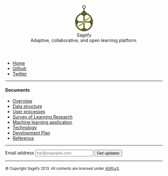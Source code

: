 <header>
    <img src="/docs/static/astrolabe.svg" alt="astrolabe" height="84" class="large" />
    <hgroup>
        <div class="title">Sagefy</div>
        <div class="description">Adaptive, collaborative, and open learning platform.</div>
    </hgroup>
</header>

<ul>
    <li><a href="/">Home</a></li>
    <li><a href="http://github.com/heiskr/sagefy">Github</a></li>
    <li><a href="http://twitter.com/sagefyorg">Twitter</a></li>
</ul>

<hr />

<h4 id="documents">Documents</h4>

<ul>
    <li><a href="/docs/overview.html">Overview</a></li>
    <li><a href="/docs/data_structure.html">Data structure</a></li>
    <li><a href="/docs/user_processes.html">User processes</a></li>
    <li><a href="/docs/survey_of_learning_research.html">Survey of Learning Research</a></li>
    <li><a href="/docs/machine_learning_application.html">Machine learning application</a></li>
    <li><a href="/docs/technology.html">Technology</a></li>
    <li><a href="/docs/development_plan.html">Development Plan</a></li>
    <li><a href="/docs/reference.html">Reference</a></li>
</ul>

<hr />

<form action="http://sagefy.us3.list-manage1.com/subscribe/post?u=3fc3d9b161e568d1a8e5f3a86&amp;id=26c1244ee8" method="post" id="mc-embedded-subscribe-form" name="mc-embedded-subscribe-form" class="validate" target="_blank" novalidate>
    <label for="email">
        Email address
    </label>
    <input type="email" name="EMAIL" id="email" placeholder="me@example.com" />
    <button type="submit">
        Get updates
    </button>
</form>

<hr />

<p><small>&copy; Copyright Sagefy 2013. All contents are licensed under <a href="https://raw.github.com/heiskr/sagefy/master/license.txt">AGPLv3</a>.</small></p>
